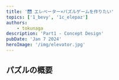 ```yaml
---
title: '🛗 エレベーター×パズルゲームを作りたい'
topics: ['1_bevy', '1c_elepaz']
authors:
    - tokunaga
description: 'Part1 - Concept Design'
pubDate: 'Jan 7 2024'
heroImage: '/img/elevator.jpg'
---
```


## パズルの概要
